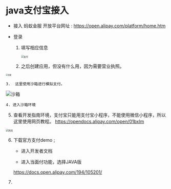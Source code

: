 # java支付宝接入

- 接入 蚂蚁金服 开放平台网址 : https://open.alipay.com/platform/home.htm

- 登录

  1. 填写相应信息

     <img src="D:\typora\JAVA-MD\支付\支付.png" alt="支付" style="zoom:50%;" />





	2. 之后创建应用，但没有什么用，因为需要营业执照。

<img src="D:\typora\JAVA-MD\支付\创建.png" alt="创建" style="zoom:38%;" />





	3.  这里使用沙箱进行模拟支付。



![沙箱](D:\typora\JAVA-MD\支付\沙箱.png)



	4. 进入沙箱环境



5. 查看开发指南环境，支付宝只能用支付宝小程序，不能使用微信小程序，所以这里使用网页教程。 https://opendocs.alipay.com/open/01bxlm



<img src="D:\typora\JAVA-MD\支付\网页.png" alt="网页" style="zoom:50%;" />



6. 下载官方支付demo ;

   - 进入开发者文档

   - 进入当面付功能，选择JAVA版

   https://docs.open.alipay.com/194/105201/



7. 

















